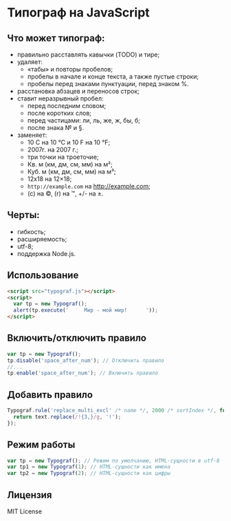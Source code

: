 Типограф на JavaScript
===================

## Что может типограф:
+ правильно расставлять кавычки (TODO) и тире;
+ удаляет:
    + «табы» и повторы пробелов;
    + пробелы в начале и конце текста, а также пустые строки;
    + пробелы перед знаками пунктуации, перед знаком %.
+ расстановка абзацев и переносов строк;
+ ставит неразрывный пробел:
    + перед последним словом;
    + после коротких слов;
    + перед частицами: ли, ль, же, ж, бы, б;
    + после знака № и §.
+ заменяет:
    + 10 C на 10 °С и 10 F на 10 °F;
    + 2007г. на 2007 г.;
    + три точки на троеточие;
    + Кв. м (км, дм, см, мм) на м²;
    + Куб. м (км, дм, см, мм) на м³;
    + 12x18 на 12×18;
    + `http://example.com` на http://example.com;
    + (с) на ©, (r) на ™, +/- на ±.

## Черты:
 + гибкость;
 + расширяемость;
 + utf-8;
 + поддержка Node.js.


## Использование
  ```HTML
<script src="typograf.js"></script>
<script>
    var tp = new Typograf();
    alert(tp.execute('     Мир - мой мир!      '));
</script>
  ```


## Включить/отключить правило
  ```JavaScript
var tp = new Typograf();
tp.disable('space_after_num'); // Отключить правило
//...
tp.enable('space_after_num'); // Включить правило
  ```


## Добавить правило
  ```JavaScript
Typograf.rule('replace_multi_excl' /* name */, 2000 /* sortIndex */, function(text) {
    return text.replace(/!{3,}/g, '!');
});
  ```


## Режим работы
  ```JavaScript
var tp = new Typograf(); // Режим по умолчанию, HTML-сущности в utf-8
var tp1 = new Typograf(1); // HTML-сущности как имена
var tp2 = new Typograf(2); // HTML-сущности как цифры
  ```


## Лицензия
MIT License

